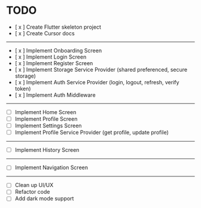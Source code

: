 # TODO

- [ x ] Create Flutter skeleton project
- [ x ] Create Cursor docs
-------
- [ x ] Implement Onboarding Screen
- [ x ] Implement Login Screen
- [ x ] Implement Register Screen
- [ x ] Implement Storage Service Provider (shared preferenced, secure storage)
- [ x ] Implement Auth Service Provider (login, logout, refresh, verify token)
- [ x ] Implement Auth Middleware
-------
- [  ] Implement Home Screen
- [  ] Implement Profile Screen
- [  ] Implement Settings Screen
- [  ] Implement Profile Service Provider (get profile, update profile)
-------
- [  ] Implement History Screen 
-------
- [  ] Implement Navigation Screen
-------
- [  ] Clean up UI/UX
- [  ] Refactor code
- [  ] Add dark mode support
